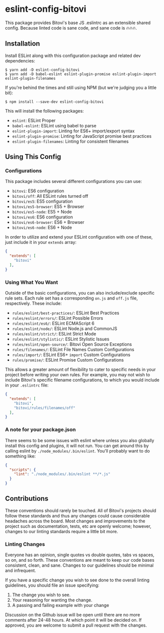 # eslint-config-bitovi
This package provides Bitovi's base JS .eslintrc as an extensible shared config. Because linted code is sane code, and sane code is 🔥🔥🔥.

## Installation

Install ESLint along with this configuration package and related dev dependencies:

```console
$ yarn add -D eslint-config-bitovi
$ yarn add -D babel-eslint eslint-plugin-promise eslint-plugin-import eslint-plugin-filenames
```

If you're behind the times and still using NPM (but we're judging you a little bit):

```console
$ npm install --save-dev eslint-config-bitovi
```

This will install the following packages:

- `eslint`: ESLint Proper
- `babel-eslint`: ESLint using babel to parse
- `eslint-plugin-import`: Linting for ES6+ import/export syntax
- `eslint-plugin-promise`: Linting for JavaScript promise best practices
- `eslint-plugin-filenames`: Linting for consistent filenames

## Using This Config

### Configurations

This package includes several different configurations you can use:

- `bitovi`: ES6 configuration
- `bitovi/off`: All ESLint rules turned off
- `bitovi/es5`: ES5 configuration
- `bitovi/es5-browser`: ES5 + Browser
- `bitovi/es5-node`: ES5 + Node
- `bitovi/es6`: ES6 configuration
- `bitovi/es6-browser`: ES6 + Browser
- `bitovi/es6-node`: ES6 + Node

In order to utilize and extend your ESLint configuration with one of these, just include it in your `extends` array:

```json
{
  "extends": [
    "bitovi"
  ],
}
```

### Using What You Want

Outside of the basic configurations, you can also include/exclude specific rule sets. Each rule set has a corresponding `on.js` and `off.js` file, respectively. These include:

- `rules/eslint/best-practices/`: ESLint Best Practices
- `rules/eslint/errors/`: ESLint Possible Errors
- `rules/eslint/es6/`: ESLint ECMAScript 6
- `rules/eslint/node/`: ESLint Node.js and CommonJS
- `rules/eslint/strict/`: ESLint Strict Mode
- `rules/eslint/stylistic/`: ESLint Stylistic Issues
- `rules/eslint/open-source/`: Bitovi Open Source Exceptions
- `rules/filenames/`: ESLint File Names Custom Configurations
- `rules/import/`: ESLint ES6+ `import` Custom Configurations
- `rules/promise/`: ESLint Promise Custom Configurations

This allows a greater amount of flexibility to cater to specific needs in your project before writing your own rules. For example, you may not wish to include Bitovi's specific filename configurations, to which you would include in your `.eslintrc` file:

```json
{
  "extends": [
    "bitovi",
    "bitovi/rules/filenames/off"
  ],
}
```

### A note for your package.json

There seems to be some issues with eslint where unless you also globally install this config and plugins, it will not run. You can get around this by calling eslint by `./node_modules/.bin/eslint`. You'll probably want to do something like:

```json
{
  "scripts": {
    "lint": "./node_modules/.bin/eslint **/*.js"
  }
}
```

## Contributions

These conventions should rarely be touched. All of Bitovi's projects should follow these standards and thus any changes could cause considerable headaches across the board. Most changes and improvements to the project such as documentation, tests, etc are openly welcome; however, changes to our linting standards require a little bit more.

### Linting Changes

Everyone has an opinion, single quotes vs double quotes, tabs vs spaces, so on, and so forth. These conventions are meant to keep our code bases consistent, clean, and sane. Changes to our guidelines should be minimal and infrequent.

If you have a specific change you wish to see done to the overall linting guidelines, you should file an issue specifying:

1. The change you wish to see.
2. Your reasoning for wanting the change.
3. A passing and failing example with your change

Discussion on the Github issue will be open until there are no more comments after 24-48 hours. At which point it will be decided on. If approved, you are welcome to submit a pull request with the changes.
